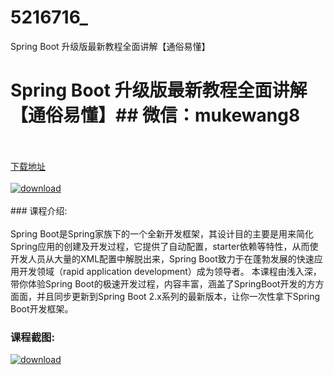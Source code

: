 # 5216716_
Spring Boot 升级版最新教程全面讲解【通俗易懂】
# Spring Boot 升级版最新教程全面讲解【通俗易懂】## 微信：mukewang8
<br/></br>[下载地址](http://www.36tz.cn/article/5216716 "下载地址")
<br/></br>[![download](http://36tz.cn/muke_img/2020_12_2-12-300x206.png "下载地址")](http://www.36tz.cn/article/5216716 "下载地址")
<br/></br>### 课程介绍:<br/></br>Spring Boot是Spring家族下的一个全新开发框架，其设计目的主要是用来简化Spring应用的创建及开发过程，它提供了自动配置，starter依赖等特性，从而使开发人员从大量的XML配置中解脱出来，Spring Boot致力于在蓬勃发展的快速应用开发领域（rapid application development）成为领导者。
本课程由浅入深，带你体验Spring Boot的极速开发过程，内容丰富，涵盖了SpringBoot开发的方方面面，并且同步更新到Spring Boot 2.x系列的最新版本，让你一次性拿下Spring Boot开发框架。

### 课程截图:
[![download](http://36tz.cn/muke_img/2020_12_1-13.png "下载地址")](http://www.36tz.cn/article/5216716 "下载地址")
